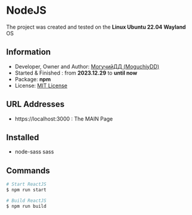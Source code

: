 # NodeJS
The project was created and tested on the **Linux Ubuntu 22.04 Wayland** OS

## Information
- Developer, Owner and Author: [МогучийДД (MoguchiyDD)](https://github.com/MoguchiyDD)
- Started & Finished : from **2023.12.29** to **until now**
- Package: **npm**
- License: [MIT License](../../../LICENSE)

## URL Addresses
- https://localhost:3000 : The MAIN Page

## Installed
- node-sass sass

## Commands
```Bash
# Start ReactJS
$ npm run start

# Build ReactJS
$ npm run build
```
